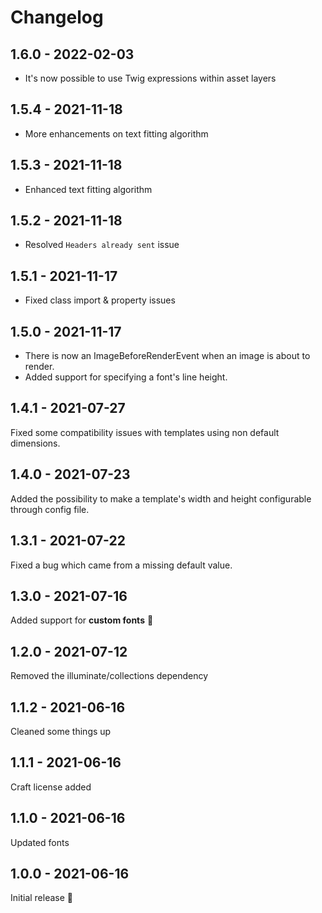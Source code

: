 # Changelog

## 1.6.0 - 2022-02-03

- It's now possible to use Twig expressions within asset layers

## 1.5.4 - 2021-11-18

- More enhancements on text fitting algorithm

## 1.5.3 - 2021-11-18

- Enhanced text fitting algorithm

## 1.5.2 - 2021-11-18

- Resolved `Headers already sent` issue

## 1.5.1 - 2021-11-17

- Fixed class import & property issues

## 1.5.0 - 2021-11-17

- There is now an ImageBeforeRenderEvent when an image is about to render.
- Added support for specifying a font's line height.

## 1.4.1 - 2021-07-27

Fixed some compatibility issues with templates using non default dimensions.

## 1.4.0 - 2021-07-23

Added the possibility to make a template's width and height configurable through config file.

## 1.3.1 - 2021-07-22

Fixed a bug which came from a missing default value.

## 1.3.0 - 2021-07-16

Added support for **custom fonts** 🥳

## 1.2.0 - 2021-07-12

Removed the illuminate/collections dependency

## 1.1.2 - 2021-06-16

Cleaned some things up

## 1.1.1 - 2021-06-16

Craft license added

## 1.1.0 - 2021-06-16

Updated fonts

## 1.0.0 - 2021-06-16

Initial release 🥳
